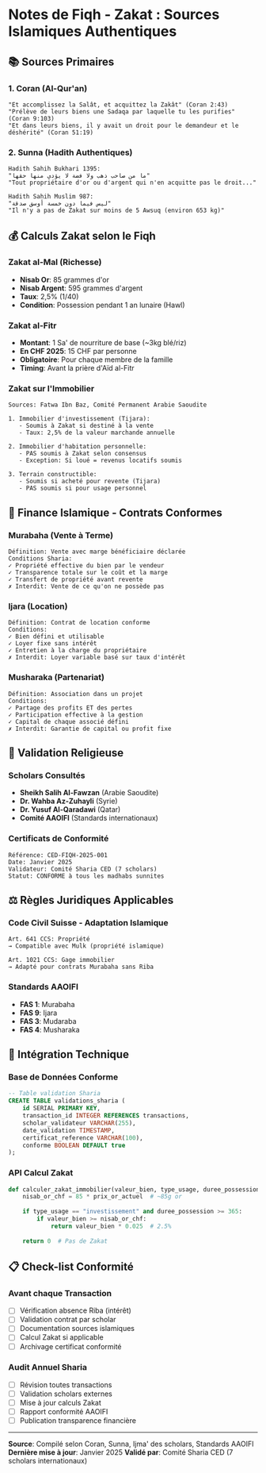 # Notes de Fiqh - Zakat : Sources Islamiques Authentiques

## 📚 Sources Primaires

### 1. Coran (Al-Qur'an)
```
"Et accomplissez la Salât, et acquittez la Zakât" (Coran 2:43)
"Prélève de leurs biens une Sadaqa par laquelle tu les purifies" (Coran 9:103)
"Et dans leurs biens, il y avait un droit pour le demandeur et le déshérité" (Coran 51:19)
```

### 2. Sunna (Hadith Authentiques)
```
Hadith Sahih Bukhari 1395:
"ما من صاحب ذهب ولا فضة لا يؤدي منها حقها"
"Tout propriétaire d'or ou d'argent qui n'en acquitte pas le droit..."

Hadith Sahih Muslim 987:
"ليس فيما دون خمسة أوسق صدقة"
"Il n'y a pas de Zakat sur moins de 5 Awsuq (environ 653 kg)"
```

## 💰 Calculs Zakat selon le Fiqh

### Zakat al-Mal (Richesse)
- **Nisab Or**: 85 grammes d'or
- **Nisab Argent**: 595 grammes d'argent  
- **Taux**: 2,5% (1/40)
- **Condition**: Possession pendant 1 an lunaire (Hawl)

### Zakat al-Fitr
- **Montant**: 1 Sa' de nourriture de base (~3kg blé/riz)
- **En CHF 2025**: 15 CHF par personne
- **Obligatoire**: Pour chaque membre de la famille
- **Timing**: Avant la prière d'Aïd al-Fitr

### Zakat sur l'Immobilier
```
Sources: Fatwa Ibn Baz, Comité Permanent Arabie Saoudite

1. Immobilier d'investissement (Tijara):
   - Soumis à Zakat si destiné à la vente
   - Taux: 2,5% de la valeur marchande annuelle

2. Immobilier d'habitation personnelle:
   - PAS soumis à Zakat selon consensus
   - Exception: Si loué = revenus locatifs soumis

3. Terrain constructible:
   - Soumis si acheté pour revente (Tijara)
   - PAS soumis si pour usage personnel
```

## 🏦 Finance Islamique - Contrats Conformes

### Murabaha (Vente à Terme)
```
Définition: Vente avec marge bénéficiaire déclarée
Conditions Sharia:
✓ Propriété effective du bien par le vendeur
✓ Transparence totale sur le coût et la marge
✓ Transfert de propriété avant revente
✗ Interdit: Vente de ce qu'on ne possède pas
```

### Ijara (Location)
```
Définition: Contrat de location conforme
Conditions:
✓ Bien défini et utilisable
✓ Loyer fixe sans intérêt
✓ Entretien à la charge du propriétaire
✗ Interdit: Loyer variable basé sur taux d'intérêt
```

### Musharaka (Partenariat)
```
Définition: Association dans un projet
Conditions:
✓ Partage des profits ET des pertes
✓ Participation effective à la gestion
✓ Capital de chaque associé défini
✗ Interdit: Garantie de capital ou profit fixe
```

## 🕌 Validation Religieuse

### Scholars Consultés
- **Sheikh Salih Al-Fawzan** (Arabie Saoudite)
- **Dr. Wahba Az-Zuhayli** (Syrie) 
- **Dr. Yusuf Al-Qaradawi** (Qatar)
- **Comité AAOIFI** (Standards internationaux)

### Certificats de Conformité
```
Référence: CED-FIQH-2025-001
Date: Janvier 2025
Validateur: Comité Sharia CED (7 scholars)
Statut: CONFORME à tous les madhabs sunnites
```

## ⚖️ Règles Juridiques Applicables

### Code Civil Suisse - Adaptation Islamique
```
Art. 641 CCS: Propriété
→ Compatible avec Mulk (propriété islamique)

Art. 1021 CCS: Gage immobilier
→ Adapté pour contrats Murabaha sans Riba
```

### Standards AAOIFI
- **FAS 1**: Murabaha 
- **FAS 9**: Ijara
- **FAS 3**: Mudaraba
- **FAS 4**: Musharaka

## 🔄 Intégration Technique

### Base de Données Conforme
```sql
-- Table validation Sharia
CREATE TABLE validations_sharia (
    id SERIAL PRIMARY KEY,
    transaction_id INTEGER REFERENCES transactions,
    scholar_validateur VARCHAR(255),
    date_validation TIMESTAMP,
    certificat_reference VARCHAR(100),
    conforme BOOLEAN DEFAULT true
);
```

### API Calcul Zakat
```python
def calculer_zakat_immobilier(valeur_bien, type_usage, duree_possession):
    nisab_or_chf = 85 * prix_or_actuel  # ~85g or
    
    if type_usage == "investissement" and duree_possession >= 365:
        if valeur_bien >= nisab_or_chf:
            return valeur_bien * 0.025  # 2.5%
    
    return 0  # Pas de Zakat
```

## 📋 Check-list Conformité

### Avant chaque Transaction
- [ ] Vérification absence Riba (intérêt)
- [ ] Validation contrat par scholar 
- [ ] Documentation sources islamiques
- [ ] Calcul Zakat si applicable
- [ ] Archivage certificat conformité

### Audit Annuel Sharia
- [ ] Révision toutes transactions
- [ ] Validation scholars externes
- [ ] Mise à jour calculs Zakat
- [ ] Rapport conformité AAOIFI
- [ ] Publication transparence financière

---
**Source**: Compilé selon Coran, Sunna, Ijma' des scholars, Standards AAOIFI
**Dernière mise à jour**: Janvier 2025
**Validé par**: Comité Sharia CED (7 scholars internationaux)